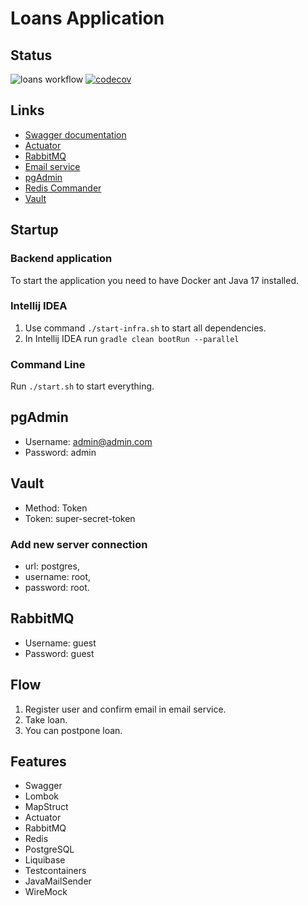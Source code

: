 # Loans Application

## Status

![loans workflow](https://github.com/osber1/loans/actions/workflows/gradle.yml/badge.svg)
[![codecov](https://codecov.io/gh/osber1/loans/branch/master/graph/badge.svg?token=2KOECLUD4M)](https://codecov.io/gh/osber1/loans)

## Links

- [Swagger documentation](http://localhost:8080/swagger-ui.html)
- [Actuator](http://localhost:8080/actuator)
- [RabbitMQ](http://localhost:15672)
- [Email service](http://localhost:1080)
- [pgAdmin](http://localhost:5050)
- [Redis Commander](http://localhost:5123)
- [Vault](http://localhost:8200)

## Startup

### Backend application

To start the application you need to have Docker ant Java 17 installed.

### Intellij IDEA

1) Use command `./start-infra.sh` to start all dependencies.
2) In Intellij IDEA run `gradle clean bootRun --parallel`

### Command Line

Run `./start.sh` to start everything.

## pgAdmin

* Username: admin@admin.com
* Password: admin

## Vault

* Method: Token
* Token: super-secret-token

### Add new server connection

- url: postgres,
- username: root,
- password: root.

## RabbitMQ

* Username: guest
* Password: guest

## Flow

1) Register user and confirm email in email service.
2) Take loan.
3) You can postpone loan.

## Features

* Swagger
* Lombok
* MapStruct
* Actuator
* RabbitMQ
* Redis
* PostgreSQL
* Liquibase
* Testcontainers
* JavaMailSender
* WireMock
